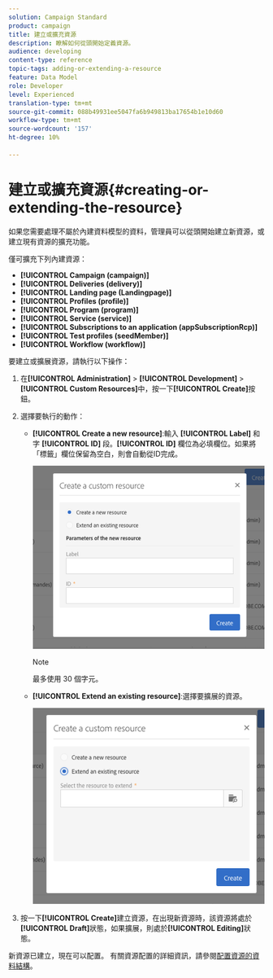```yaml
---
solution: Campaign Standard
product: campaign
title: 建立或擴充資源
description: 瞭解如何從頭開始定義資源。
audience: developing
content-type: reference
topic-tags: adding-or-extending-a-resource
feature: Data Model
role: Developer
level: Experienced
translation-type: tm+mt
source-git-commit: 088b49931ee5047fa6b949813ba17654b1e10d60
workflow-type: tm+mt
source-wordcount: '157'
ht-degree: 10%

---
```



# 建立或擴充資源{#creating-or-extending-the-resource}

如果您需要處理不屬於內建資料模型的資料，管理員可以從頭開始建立新資源，或建立現有資源的擴充功能。

僅可擴充下列內建資源：

* **[!UICONTROL Campaign (campaign)]**
* **[!UICONTROL Deliveries (delivery)]**
* **[!UICONTROL Landing page (Landingpage)]**
* **[!UICONTROL Profiles (profile)]**
* **[!UICONTROL Program (program)]**
* **[!UICONTROL Service (service)]**
* **[!UICONTROL Subscriptions to an application (appSubscriptionRcp)]**
* **[!UICONTROL Test profiles (seedMember)]**
* **[!UICONTROL Workflow (workflow)]**

要建立或擴展資源，請執行以下操作：

1. 在&#x200B;**[!UICONTROL Administration]** > **[!UICONTROL Development]** > **[!UICONTROL Custom Resources]**&#x200B;中，按一下&#x200B;**[!UICONTROL Create]**&#x200B;按鈕。
1. 選擇要執行的動作：

   * **[!UICONTROL Create a new resource]**:輸入 **[!UICONTROL Label]** 和字 **[!UICONTROL ID]** 段。**[!UICONTROL ID]** 欄位為必填欄位。如果將「標籤」欄位保留為空白，則會自動從ID完成。

      ![](assets/schema_extension_2.png)

      >[!NOTE]
      >
      >最多使用 30 個字元。

   * **[!UICONTROL Extend an existing resource]**:選擇要擴展的資源。

      ![](assets/schema_extension_10.png)

1. 按一下&#x200B;**[!UICONTROL Create]**&#x200B;建立資源，在出現新資源時，該資源將處於&#x200B;**[!UICONTROL Draft]**&#x200B;狀態，如果擴展，則處於&#x200B;**[!UICONTROL Editing]**&#x200B;狀態。

新資源已建立，現在可以配置。 有關資源配置的詳細資訊，請參閱[配置資源的資料結構](../../developing/using/configuring-the-resource-s-data-structure.md)。
